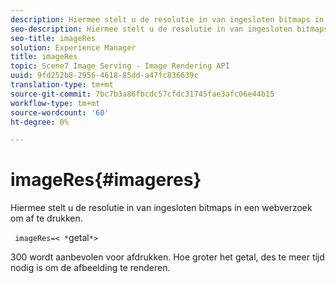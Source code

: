 ```yaml
---
description: Hiermee stelt u de resolutie in van ingesloten bitmaps in een webverzoek om af te drukken.
seo-description: Hiermee stelt u de resolutie in van ingesloten bitmaps in een webverzoek om af te drukken.
seo-title: imageRes
solution: Experience Manager
title: imageRes
topic: Scene7 Image Serving - Image Rendering API
uuid: 9fd252b8-2956-4618-85dd-a47fc836639c
translation-type: tm+mt
source-git-commit: 7bc7b3a86fbcdc57cfdc31745fae3afc06e44b15
workflow-type: tm+mt
source-wordcount: '60'
ht-degree: 0%

---
```



# imageRes{#imageres}

Hiermee stelt u de resolutie in van ingesloten bitmaps in een webverzoek om af te drukken.

` imageRes=< *`getal`*>`

300 wordt aanbevolen voor afdrukken. Hoe groter het getal, des te meer tijd nodig is om de afbeelding te renderen.
